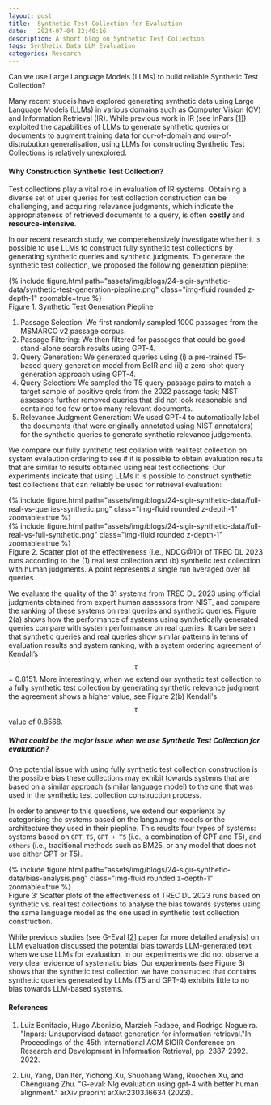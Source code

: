 ```yaml
---
layout: post
title:  Synthetic Test Collection for Evaluation
date:   2024-07-04 22:40:16
description: A short blog on Synthetic Test Collection
tags: Synthetic Data LLM Evaluation
categories: Research
---
```


Can we use Large Language Models (LLMs) to build reliable Synthetic Test Collection?

Many recent studeis have explored generating synthetic data using Large Language Models (LLMs) in various domains such as Computer Vision (CV) and Information Retrieval (IR). While previous work in IR (see InPars [[1](#references)]) exploited the capabilities of LLMs to generate synthetic queries or documents to augment training data for our-of-domain and our-of-distrubution generalisation, using LLMs for constructing Synthetic Test Collections is relatively unexplored.

#### Why Construction Synthetic Test Collection?
Test collections play a vital role in evaluation of IR systems. Obtaining a diverse set of user queries for test collection construction can be challenging, and acquiring relevance judgments, which indicate the appropriateness of retrieved documents to a query, is often __costly__ and __resource-intensive__.

In our recent research study, we comperehensively investigate whether it is possible to use LLMs to construct fully synthetic test collections by generating synthetic queries and synthetic judgments. To generate the synthetic test collection, we proposed the following generation piepline:

<div class="row mt-6">
    <div class="col-sm mt-6 mt-md-0">
        {% include figure.html path="assets/img/blogs/24-sigir-synthetic-data/synthetic-test-generation-piepline.png" class="img-fluid rounded z-depth-1" zoomable=true %}
    </div>
</div>
<div class="caption">
    Figure 1. Synthetic Test Generation Piepline
</div>

1. <span class="font-weight-bold">Passage Selection:</span> We first randomly sampled 1000 passages from the MSMARCO v2 passage corpus.
2. <span class="font-weight-bold">Passage Filtering:</span> We then filtered for passages that could be good stand-alone search results using GPT-4.
3. <span class="font-weight-bold">Query Generation:</span> We generated queries using (i) a pre-trained T5-based query generation model from BeIR and (ii) a zero-shot query generation approach using GPT-4.
4. <span class="font-weight-bold">Query Selection:</span> We sampled the T5 query-passage pairs to match a target sample of positive qrels from the 2022 passage task; NIST assessors further removed queries that did not look reasonable and contained too few or too many relevant documents.
5. <span class="font-weight-bold">Relevance Judgment Generation:</span> We used GPT-4 to automatically label the documents (that were originally annotated using NIST annotators) for the synthetic queries to generate synthetic relevance judgements.

We compare our fully synthetic test collation with real test collection on system evalaution ordering to see if it is possible to obtain evaluation results that are similar to results obtained using real test collections. Our experiments indicate that using LLMs it is possible to construct synthetic test collections that can reliably be used for retrieval evaluation:

<div class="row mt-2">
    <div class="col-sm mt-2 mt-md-0">
        {% include figure.html path="assets/img/blogs/24-sigir-synthetic-data/full-real-vs-queries-synthetic.png" class="img-fluid rounded z-depth-1" zoomable=true %}
    </div>
    <div class="col-sm mt-2 mt-md-0">
        {% include figure.html path="assets/img/blogs/24-sigir-synthetic-data/full-real-vs-full-synthetic.png" class="img-fluid rounded z-depth-1" zoomable=true %}
    </div>
</div>
<div class="caption">
    Figure 2. Scatter plot of the effectiveness (i.e., NDCG@10) of TREC DL 2023 runs according to the (1) real test collection and (b) synthetic test collection with human judgments. A point represents a single run averaged over all queries.
</div>

We evaluate the quality of the 31 systems from TREC DL 2023 using official judgments obtained from expert human assessors from NIST, and compare the ranking of these systems on real queries and synthetic queries. Figure 2(a) shows how the performance of systems using synthetically generated queries compare with system performance on real queries. It can be seen that synthetic queries and real queries show similar patterns in terms of evaluation results and system ranking, with a system ordering agreement of Kendall’s $$\tau$$ = 0.8151. More interestingly, when we extend our synthetic test collection to a fully synthetic test collection by generating synthetic relevance judgment the agreement shows a higher value, see Figure 2(b) Kendall's $$\tau$$ value of 0.8568. 

##### What could be the major issue when we use Synthetic Test Collection for evaluation?
One potential issue with using fully synthetic test collection construction is the possible bias these collections may exhibit towards systems that are based on a similar approach (similar language model) to the one that was used in the synthetic test collection construction process.

In order to answer to this questions, we extend our experients by categorising the systems based on the langaumge models or the architecture they used in their piepline. This reuslts four types of systems: systems based on `GPT`, `T5`, `GPT + T5` (i.e., a combination of GPT and T5), and `others` (i.e., traditional methods such as BM25, or any model that does not use either GPT or T5).

<div class="row mt-6">
    <div class="col-sm mt-6 mt-md-0">
        {% include figure.html path="assets/img/blogs/24-sigir-synthetic-data/bias-analysis.png" class="img-fluid rounded z-depth-1" zoomable=true %}
    </div>
</div>
<div class="caption">
    Figure 3: Scatter plots of the effectiveness of TREC DL 2023 runs based on synthetic vs. real test collections to analyse the bias towards systems using the same language model as the one used in synthetic test collection construction.
</div>

While previous studies (see G-Eval [[2](#references)] paper for more detailed analysis) on LLM evaluation discussed the potential bias towards LLM-generated text when we use LLMs for evaluation, in our experiments we did not observe a very clear evidence of systematic bias. Our experiments (see Figure 3) shows that the synthetic test collection we have constructed that contains synthetic queries generated by LLMs (T5 and GPT-4) exhibits little to no bias towards LLM-based systems.

#### References
1. Luiz Bonifacio, Hugo Abonizio, Marzieh Fadaee, and Rodrigo Nogueira. "Inpars: Unsupervised dataset generation for information retrieval."In Proceedings of the 45th International ACM SIGIR Conference on Research and Development in Information Retrieval, pp. 2387-2392. 2022.

2. Liu, Yang, Dan Iter, Yichong Xu, Shuohang Wang, Ruochen Xu, and Chenguang Zhu. "G-eval: Nlg evaluation using gpt-4 with better human alignment." arXiv preprint arXiv:2303.16634 (2023).